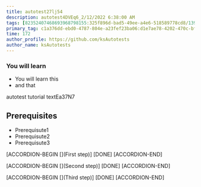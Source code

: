 ```yaml
---
title: autotest27lj54
description: autotest4DVEq6_2/12/2022 6:38:00 AM
tags: [82352407468693968798155:325f896d-bad5-49ee-a4e6-518589778cd8/139269250608756787992873,197f4ec4-6c14-5b5e-9fb3-058e21403d41:tech/73554900100700000996,c1a376dd-ebd0-4787-804e-a23fef23ba06:4625ac99-30b5-4df6-a6c5-f840dd406e80/1bf8f1d5-d54a-41e0-b203-d94deae18a3c]
primary_tag: c1a376dd-ebd0-4787-804e-a23fef23ba06:d1e7ae78-4202-470c-bf32-eef58f395288/9fa7ee94-dd61-4dcb-bd6f-d6fce4c53cf5
time: 172
author_profile: https://github.com/ksAutotests
author_name: ksAutotests
---
```

### You will learn
- You will learn this
- and that

autotest tutorial textEa37N7

## Prerequisites
- Prerequisute1
- Prerequisute2
- Prerequisute3

[ACCORDION-BEGIN [](First step)]
[DONE]
[ACCORDION-END]

[ACCORDION-BEGIN [](Second step)]
[DONE]
[ACCORDION-END]

[ACCORDION-BEGIN [](Third step)]
[DONE]
[ACCORDION-END]

